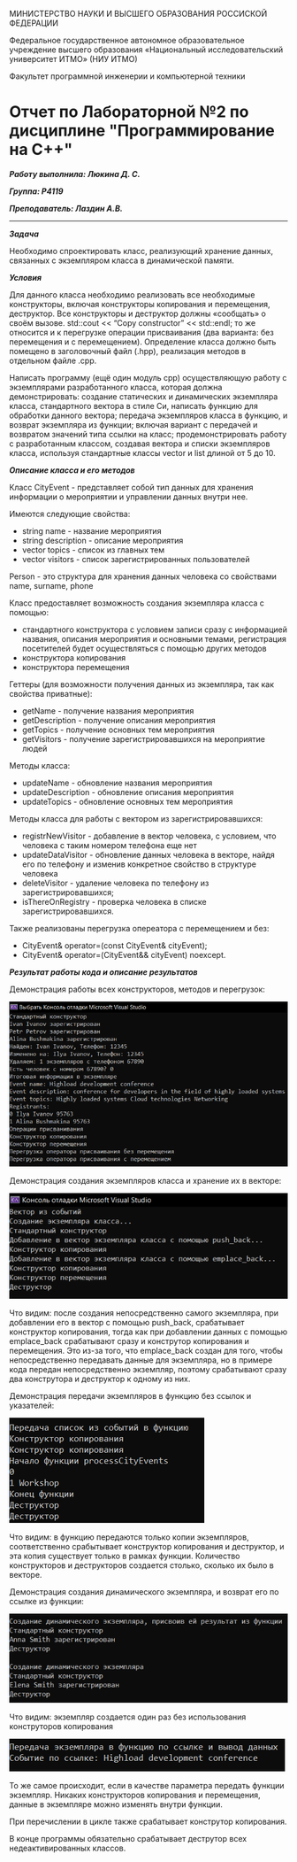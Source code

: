 МИНИСТЕРСТВО НАУКИ И ВЫСШЕГО ОБРАЗОВАНИЯ РОССИСКОЙ ФЕДЕРАЦИИ

Федеральное государственное автономное образовательное учреждение высшего образования «Национальный исследовательский университет ИТМО» (НИУ ИТМО)

Факультет программной инженерии и компьютерной техники 


# Отчет по Лабораторной №2 по дисциплине "Программирование на С++"

***Работу выполнила: Люкина Д. С.***

***Группа: P4119***

***Преподаватель: Лаздин А.В.***

--------

***Задача***

Необходимо спроектировать класс, реализующий хранение данных, связанных с экземпляром класса в динамической памяти. 

***Условия***

Для данного класса необходимо реализовать все необходимые конструкторы, включая конструкторы копирования и перемещения, деструктор. Все конструкторы и деструктор должны «сообщать» о своём вызове. std::cout << “Copy constructor” << std::endl; то же относится и к перегрузке операции присваивания (два варианта: без перемещения и с перемещением). 
Определение класса должно быть помещено в заголовочный файл (.hpp), реализация методов в отдельном файле .cpp.


Написать программу (ещё один модуль cpp) осуществляющую работу с экземплярами разработанного класса, которая должна демонстрировать:
создание статических и динамических экземпляра класса, стандартного вектора в стиле Си, написать функцию для обработки данного вектора;
передача экземпляров класса в функцию, и возврат экземпляра из функции; включая вариант с передачей и возвратом значений типа ссылки на класс;
продемонстрировать работу с разработанным классом, создавая вектора и списки экземпляров класса, используя стандартные классы vector и list длиной от 5 до 10.

***Описание класса и его методов***

Класс CityEvent - представляет собой тип данных для хранения информации о мероприятии и управлении данных внутри нее.

Имеются следующие свойства:
- string name - название мероприятия
- string description - описание мероприятия
- vector <string> topics - список из главных тем
- vector <Person> visitors - список зарегистрированных пользователей

Person - это структура для хранения данных человека со свойствами name, surname, phone

Класс предоставляет возможность создания экземпляра класса с помощью: 
- стандартного конструктора с условием записи сразу с информацией названия, описания мероприятия и основными темами, регистрация посетителей будет осуществляться с помощью других методов
- конструктора копирования
- конструктора перемещения

Геттеры (для возможности получения данных из экземпляра, так как свойства приватные): 
- getName - получение названия мероприятия
- getDescription - получение описания мероприятия
- getTopics - получение основных тем мероприятия
- getVisitors - получение зарегистрировавшихся на мероприятие людей

Методы класса:
- updateName - обновление названия мероприятия
- updateDescription - обновление описания мероприятия
- updateTopics - обновление основных тем мероприятия

Методы класса для работы с вектором из зарегистрировавшихся:
- registrNewVisitor - добавление в вектор человека, с условием, что человека с таким номером телефона еще нет
- updateDataVisitor - обновление данных человека в векторе, найдя его по телефону и изменив конкретное свойство в структуре человека
- deleteVisitor - удаление человека по телефону из зарегистрировавшихся;
- isThereOnRegistry - проверка человека в списке зарегистрировавшихся.

Также реализованы перегрузка опереатора с перемещением и без:
- CityEvent& operator=(const CityEvent& cityEvent);
- CityEvent& operator=(CityEvent&& cityEvent) noexcept.

***Результат работы кода и описание результатов***

Демонстрация работы всех конструкторов, методов и перегрузок:

![Демонстрация работы всех методов класса](./images/general.png)

Демонстрация создания экземпляров класса и хранение их в векторе:

![Демонстрация работы вектора с экземплярами](./images/vector.png)

Что видим: после создания непосредственно самого экземпляра, при добавлении его в вектор с помощью push_back, срабатывает конструктор копирования, тогда как при добавлении данных с помощью emplace_back срабатывают сразу и конструтор копирования и перемещения. Это из-за того, что emplace_back создан для того, чтобы непосредственно передавать данные для экземпляра, но в примере кода передан непосредственно экземпляр, поэтому срабатывают сразу два конструтора и деструктор к одному из них.

Демонстрация передачи экземпляров в функцию без ссылок и указателей:

![Демонстрация работы вектора с экземплярами](./images/usual_function.png)

Что видим: в функцию передаются только копии экземпляров, соответственно срабытывает конструктор копирования и деструктор, и эта копия существует только в рамках функции. Количество конструкторов и деструкторов создается столько, сколько их было в векторе.

Демонстрация создания динамического экземпляра, и возврат его по ссылке из функции:

![Демонстрация работы вектора с экземплярами](./images/dynamic_item.png)

Что видим: экземпляр создается один раз без использования конструторов копирования

![Демонстрация работы вектора с экземплярами](./images/link_item.png)

То же самое происходит, если в качестве параметра передать функции экземпляр. Никаких конструкторов копирования и перемещения, данные в экземпляре можно изменять внутри функции.

При перечислении в цикле также срабатывает конструтор копирования.

В конце программы обязательно срабатывает деструтор всех недеактивированных классов.